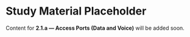 # Study Material Placeholder

Content for **2.1.a — Access Ports (Data and Voice)** will be added soon.
